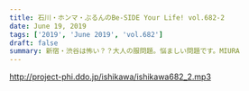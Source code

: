 ```yaml
---
title: 石川・ホンマ・ぶるんのBe-SIDE Your Life! vol.682-2
date: June 19, 2019
tags: ['2019', 'June 2019', 'vol.682']
draft: false
summary: 新宿・渋谷は怖い？？大人の服問題。悩ましい問題です。MIURA
---
```


http://project-phi.ddo.jp/ishikawa/ishikawa682_2.mp3